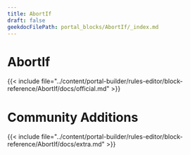 ```yaml
---
title: AbortIf
draft: false
geekdocFilePath: portal_blocks/AbortIf/_index.md
---
```

# AbortIf
{{< include file="../content/portal-builder/rules-editor/block-reference/AbortIf/docs/official.md" >}}

# Community Additions

{{< include file="../content/portal-builder/rules-editor/block-reference/AbortIf/docs/extra.md" >}}